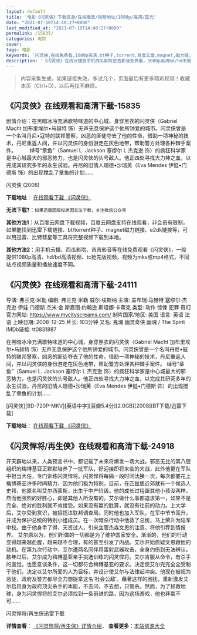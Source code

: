 ```yaml
---
layout: default
title: '电影《闪灵侠》下载资源/在线播放/视频地址/1080p/高清/蓝光'
date: "2021-07-10T14:40:27+0800"
last_modified_at: "2021-07-10T14:40:27+0800"
permalink: /15835/
categories: 电影
cover:
tags: 电影
keywords: '闪灵侠,在线免费看,1080p高清,bt种子,torrent,百度云盘,magnet,磁力链,迅雷下载资源'
description: '《闪灵侠》在线云播放手机西瓜影院吉吉影音免费看，1080p高清bd/hd未删减完整版和tc抢先枪版，mkv/mp4格式，附带bt/torrent种子、magnet/磁力链、百度云盘、网盘资源迅雷下载链接'
---
```


>内容采集生成，如果链接失效，多试几个，页面最后有更多精彩视频！收藏本页（Ctrl+D)，以后再找不麻烦。


## 《闪灵侠》在线观看和高清下载-15835

剧情介绍：在黑暗冰冷充满歌特味道的中心城，身穿黑衣的闪灵侠（Gabriel Macht 加布里埃尔•马赫特 饰）无声无息保护这个他所钟爱的城市。闪灵侠曾是一个名叫丹尼•寇特的联邦警察，凶恶的匪徒夺去了他的性命，借助一项神秘的技术，丹尼重返人间，并以闪灵侠的身份游走在灰色地带，帮助警方处理各种棘手案件。  　　绰号“章鱼”（Samuel L. Jackson 塞缪尔 L 杰克逊 饰）的疯狂科学家是中心城最大的邪恶势力，也是闪灵侠的头号敌人。他正四处寻找大力神之血，以完成其研究多年的永生试验。丹尼的旧情人珊德•沙瑞芙（Eva Mendes 伊娃•门德斯 饰）的出现搅乱了章鱼的计划……


闪灵侠 (2008)

**下载地址**： [在线观看下载 《闪灵侠》](https://www.btbtdy.me/btdy/dy4395.html) 


**无法下载?**：`如果迅雷因版权原因无法下载，关注微信公众号 `

**其他方法1**：从百度云网盘下载视频，百度云网盘支持在线观看，非会员有限制，如果能找到迅雷下载链接、bt/torrent种子、magnet磁力链接、e2dk链接等，可以用迅雷、比特彗星等工具将完整视频下载到本地。

**其他方法2**：用手机云播、西瓜影院、吉吉影音等在线免费观看《闪灵侠》，一般提供1080p高清、hd/bd高清视频、tc抢先版视频，视频为mkv或mp4格式，不同站点视频质量和播放速度不同。


## 《闪灵侠》在线观看和高清下载-24111

导演: 弗兰克·米勒 编剧: 弗兰克·米勒 威尔·埃斯纳 主演: 盖布瑞·马赫特 塞缪尔·杰克逊 伊娃·门德斯 杰米·金 斯嘉丽·约翰逊 斯坦娜·卡蒂克 类型: 动作 惊悚 犯罪 奇幻 官方网站: https://www.mycityscreams.com/ 制片国家/地区: 美国 语言: 英语 法语 上映日期: 2008-12-25 片长: 103分钟 又名: 鬼魂 幽灵奇侠 幽魂 / The Spirit IMDb链接: tt0831887

在黑暗冰冷充满歌特味道的中心城，身穿黑衣的闪灵侠（Gabriel Macht 加布里埃尔•马赫特 饰）无声无息保护这个他所钟爱的城市。闪灵侠曾是一个名叫丹尼•寇特的联邦警察，凶恶的匪徒夺去了他的性命，借助一项神秘的技术，丹尼重返人间，并以闪灵侠的身份游走在灰色地带，帮助警方处理各种棘手案件。 绰号“章鱼”（Samuel L. Jackson 塞缪尔 L 杰克逊 饰）的疯狂科学家是中心城最大的邪恶势力，也是闪灵侠的头号敌人。他正四处寻找大力神之血，以完成其研究多年的永生试验。丹尼的旧情人珊德•沙瑞芙（Eva Mendes 伊娃•门德斯 饰）的出现搅乱了章鱼的计划……


[闪灵侠][BD-720P-MKV][英语中字][豆瓣5.4分][2.0GB][2008][BT下载/迅雷下载]

**下载地址**： [在线观看下载 《闪灵侠》](https://www.btdx8.com/torrent/the_spirit_2008.html) 


## 《闪灵悍将/再生侠》在线观看和高清下载-24918

开天辟地以来，人类预言书中，都记载了未来将爆发一场大战。邪恶无比的第八层组织的梅博基亚正默默培养了一批军队，好迎接即将来临的大战，此外他更在军队中担当大任，专门训练闪灵悍将。闪灵悍将每隔一段时间汰换一次，每次都要花上梅博基亚许多时间精力，因为他们极为特别。目前，在匹兹堡近郊就有一个候选人史邦，他原名叫艾尔西蒙斯，出生于中产阶级。他的成长过程跟其他小孩没两样，然而他强烈的好胜心，却是其他人所没有的。艾尔做什么事都追求第一，如果不是完全、绝对的胜利就不肯接受。如果没有赢的胜算，就没有往前的动力。上大学后，艾尔受到赏识，被招揽进联邦调查局。同时他也加入军队，在军中节节高升，并成为保护总统的特别小组成员。在一次暗杀行动中他救了总统，马上荣升为陆军中校。由于他身手了得，天资过人，引来主管杰森文恩的注意，将他引荐到情报界。 艾尔原以为，他们所做的一切都是为了维护国家安全。渐渐的，他们的行动变得越来越血腥，越来越不合理，有的甚至引发了内战。艾尔开始质疑文恩跟他的动机。在第九次行动中，艾尔遭两名同伴用雷射武器攻击，全身灼伤到无法辨认。数年过后，艾尔成为梅博基亚亲手挑选训练的闪灵悍将。艾尔肯服从命令，有杀手的直觉，也愿意谈条件，这一切都符合梅博基亚的要求。决定使艾尔完完全全受制于他们，决定以艾尔所爱的人为目标，并设计使艾尔与法律起冲突。他现在被视为恶徒，政府及警方都尽全力想捉拿这名‘社会公敌’。藉著这样的困扰，重新激发艾尔启用身为政府顶尖杀手的本能，不去问，不去想，只管杀。然而，为了拯救地球，身为闪灵悍将的艾尔必须找到一条前进的路，因为这场游戏，他也非赢不可&hellip;…


闪灵悍将/再生侠迅雷下载

**详情查看**： [《闪灵悍将/再生侠》详情介绍](/movie/24918/)， **查看更多**：[本站资源大全](/movie/t/all/)

